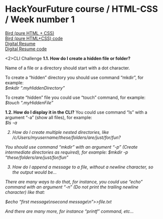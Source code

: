 # HackYourFuture course / HTML-CSS / Week number 1
<a href="http://htmlpreview.github.io/?https://github.com/asksmith/HTML-CSS/blob/main/week1/prep-exercises/bird.html">Bird (pure HTML + CSS)</a>
<br>
<a href="https://github.com/asksmith/HTML-CSS/blob/main/week1/prep-exercises/bird.html">Bird (pure HTML+CSS) code</a>
<br>
<a href="http://htmlpreview.github.io/?https://github.com/asksmith/HTML-CSS/blob/main/week1/digital-resume/cv.html">Digital Resume</a>
<br>
<a href="https://github.com/asksmith/HTML-CSS/blob/main/week1/digital-resume/cv.html">Digital Resume code</a>

<2>CLI Challenge</h2>
<b>1.1. How do I create a hidden file or folder? </b>

Name of a file or a directory should start with a dot character. <br>

To create a “hidden” directory you should use command “mkdir”, for example: <br>
<i>$mkdir “.myHiddenDirectory”</i><br>

To create “hidden” file you could use “touch” command, for example: <br>
<i>$touch “.myHiddenFile”</i><br>

<b>1.2. How do I display it in the CLI?</b>
You could use command “ls” with a argument “-a” (show all files), for example:<br>
<i>$ls -a</il>

2. How do I create multiple nested directories, like /c/Users/myusername/these/folders/are/just/for/fun?

You should use command “mkdir” with an argument “-p” (Create intermediate directories as required), for example:
<i>$mkdir -p “these/folders/are/just/for/fun” </i>

3. How do I append a message to a file, without a newline character, so the output would be…

There are many ways to do that, for instance, you could use “echo” command with an argument “-n” (Do not print the trailing newline character) like that:

<i>$echo “first message\nsecond message\n”>>file.txt</i>

And there are many more, for instance “printf” command, etc...
